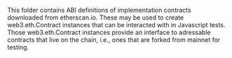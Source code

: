 This folder contains ABI definitions of implementation contracts downloaded from etherscan.io.
These may be used to create web3.eth.Contract instances that can be interacted with in Javascript
tests. Those web3.eth.Contract instances provide an interface to adressable contracts that live on
the chain, i.e., ones that are forked from mainnet for testing.
